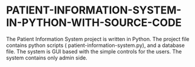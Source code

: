 # PATIENT-INFORMATION-SYSTEM-IN-PYTHON-WITH-SOURCE-CODE
The Patient Information System project is written in Python. The project file contains python scripts ( patient-information-system.py), and a database file. The system is GUI based with the simple controls for the users. The system contains only admin side.
